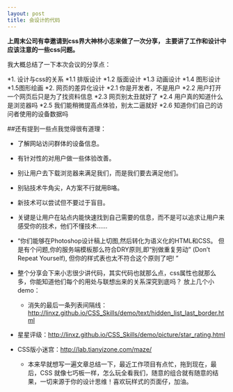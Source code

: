 ```yaml
---
layout: post
title: 会设计的代码
---
```



**上周末公司有幸邀请到css界大神林小志来做了一次分享，
主要讲了工作和设计中应该注意的一些css问题。**

我大概总结了一下本次会议的分享点：

*1. 设计与css的关系
    *1.1 排版设计
    *1.2 版面设计
    *1.3 动画设计
    *1.4 图形设计
    *1.5图形绘画
*2. 网页的差异化设计
    *2.1 你是开发者，不是用户
    *2.2 用户打开一个网页后只是为了找资料信息
    *2.3 网页别太丑就好了
    *2.4 用户真的知道什么是浏览器吗
    *2.5 我们能稍微提高点体验，别太二逼就好
    *2.6 知道你们自己的访问者使用的设备数据吗

##还有提到一些点我觉得很有道理：
* 了解网站访问群体的设备信息。
* 有针对性的对用户做一些体验改善。
* 别让用户去下载浏览器来满足我们，而是我们要去满足他们。
* 别钻技术牛角尖，A方案不行就用B咯。
* 新技术可以尝试但不要过于盲目。
* 关键是让用户在站点内能快速找到自己需要的信息，而不是可以追求让用户来感受你的技术，他们不懂技术……
* “你们能够在Photoshop设计稿上切图,然后转化为语义化的HTML和CSS。 但是有个问题,你的服务端模板那么符合DRY原则,即“别做重复劳动” (Don’t Repeat Yourself), 但你的样式表也太不符合这个原则了吧! ”



* 整个分享会下来小志很少讲代码，其实代码也就那么点，css属性也就那么多，你能知道他们每个的用处与联想出来的关系深究到底吗？
放上几个小demo：
    * 消失的最后一条列表间隔线：http://linxz.github.io/CSS_Skills/demo/text/hidden_list_last_border.html
* 星星评级：http://linxz.github.io/CSS_Skills/demo/picture/star_rating.html
* CSS版小迷宫：http://lab.tianyizone.com/maze/

    * 本来早就想写一遍文章总结一下，最近工作项目有点忙，拖到现在，最后，CSS 就像七巧板一样，怎么玩全看我们，随意的组合就有随意的结果，一切来源于你的设计思维！喜欢玩样式的页面仔，加油。
    
    
